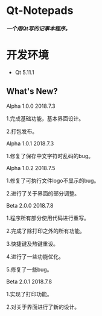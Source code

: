 # Qt-Notepads

##### 一个用Qt写的记事本程序。

# 开发环境
- Qt 5.11.1

What's New?
--------------------
Alpha 1.0.0 2018.7.3

1.完成基础功能，基本界面设计。

2.打包发布。

Alpha 1.0.1 2018.7.3

1.修复了保存中文字符时乱码的bug。

Alpha 1.0.2 2018.7.5

1.修复了可执行文件logo不显示的bug。

2.进行了关于界面的部分调整。

Beta 2.0.0 2018.7.8

1.程序所有部分使用代码进行重写。

2.完成了除打印之外的所有功能。

3.快捷键及热键重设。

4.进行了一些功能优化。

5.修复了一些bug。

Beta 2.0.1 2018.7.8

1.实现了打印功能。

2.对关于界面进行了新的设计。
